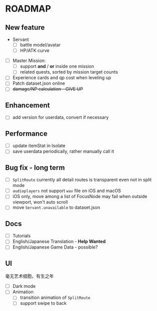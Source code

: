 # ROADMAP

## New feature
- Servant
  - [ ] battle model/avatar
  - [ ] HP/ATK curve
- [ ] Master Mission: 
  - [ ] support **and** / **or** inside one mission
  - [ ] related quests, sorted by mission target counts
- [ ] Experience cards and qp cost when leveling up
- [ ] Patch dataset.json online
- [ ] ~~damage/NP calculation - GIVE UP~~

## Enhancement
- [ ] add version for userdata, convert if necessary


## Performance
- [ ] update itemStat in Isolate
- [ ] save userdata periodically, rather manually call it

## Bug fix - long term
- [ ] `SplitRoute` currently all detail routes is transparent even not in split mode
- [ ] `audioplayers` not support `wav` file on iOS and macOS
- [ ]  iOS only, move among a list of FocusNode may fail when outside viewport, won't auto scroll
- [ ]  move `Servant.unavailable` to dataset.json

## Docs
- [ ] Tutorials
- [ ] English/Japanese Translation - **Help Wanted**
- [ ] English/Japanese Game Data - possible?

## UI
毫无艺术细胞，有生之年
- [ ] Dark mode
- [ ] Animation
    - [ ] transition animation of `SplitRoute`
    - [ ] support swipe to back
